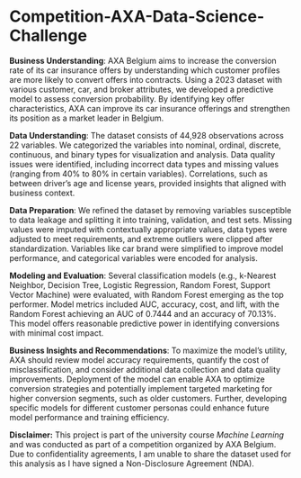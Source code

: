# Competition-AXA-Data-Science-Challenge

**Business Understanding**: AXA Belgium aims to increase the conversion rate of its car insurance offers by understanding which customer profiles are more likely to convert offers into contracts. Using a 2023 dataset with various customer, car, and broker attributes, we developed a predictive model to assess conversion probability. By identifying key offer characteristics, AXA can improve its car insurance offerings and strengthen its position as a market leader in Belgium.

**Data Understanding**: The dataset consists of 44,928 observations across 22 variables. We categorized the variables into nominal, ordinal, discrete, continuous, and binary types for visualization and analysis. Data quality issues were identified, including incorrect data types and missing values (ranging from 40% to 80% in certain variables). Correlations, such as between driver’s age and license years, provided insights that aligned with business context. 

**Data Preparation**: We refined the dataset by removing variables susceptible to data leakage and splitting it into training, validation, and test sets. Missing values were imputed with contextually appropriate values, data types were adjusted to meet requirements, and extreme outliers were clipped after standardization. Variables like car brand were simplified to improve model performance, and categorical variables were encoded for analysis.

**Modeling and Evaluation**: Several classification models (e.g., k-Nearest Neighbor, Decision Tree, Logistic Regression, Random Forest, Support Vector Machine) were evaluated, with Random Forest emerging as the top performer. Model metrics included AUC, accuracy, cost, and lift, with the Random Forest achieving an AUC of 0.7444 and an accuracy of 70.13%. This model offers reasonable predictive power in identifying conversions with minimal cost impact.

**Business Insights and Recommendations**: To maximize the model’s utility, AXA should review model accuracy requirements, quantify the cost of misclassification, and consider additional data collection and data quality improvements. Deployment of the model can enable AXA to optimize conversion strategies and potentially implement targeted marketing for higher conversion segments, such as older customers. Further, developing specific models for different customer personas could enhance future model performance and training efficiency.

**Disclaimer:** This project is part of the university course *Machine Learning* and was conducted as part of a competition organized by AXA Belgium. Due to confidentiality agreements, I am unable to share the dataset used for this analysis as I have signed a Non-Disclosure Agreement (NDA).
